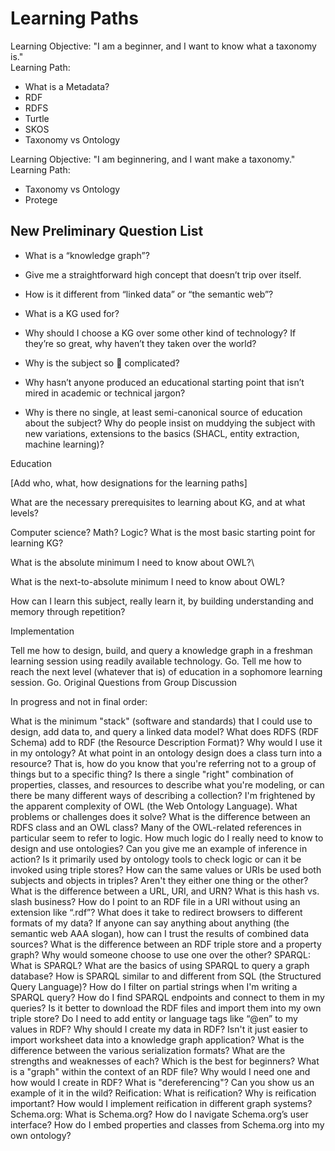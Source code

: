 # Learning Paths

Learning Objective: "I am a beginner, and I want to know what a taxonomy is." \
Learning Path:

* What is a Metadata?
* RDF
* RDFS
* Turtle
* SKOS
* Taxonomy vs Ontology

Learning Objective: "I am beginnering, and I want make a taxonomy." \
Learning Path:
* Taxonomy vs Ontology
* Protege



## New Preliminary Question List

* What is a “knowledge graph”?

* Give me a straightforward high concept that doesn’t trip over itself.

* How is it different from “linked data” or “the semantic web”?

* What is a KG used for?

* Why should I choose a KG over some other kind of technology? If they’re so great, why haven’t they taken over the world?

* Why is the subject so 🤬 complicated?

* Why hasn’t anyone produced an educational starting point that isn’t mired in academic or technical jargon?

* Why is there no single, at least semi-canonical source of education about the subject?
Why do people insist on muddying the subject with new variations, extensions to the basics (SHACL, entity extraction, machine learning)?

Education

[Add who, what, how designations for the learning paths]

What are the necessary prerequisites to learning about KG, and at what levels?

Computer science?
Math?
Logic?
What is the most basic starting point for learning KG?

What is the absolute minimum I need to know about OWL?\

What is the next-to-absolute minimum I need to know about OWL?

How can I learn this subject, really learn it, by building understanding and memory through repetition?

Implementation

Tell me how to design, build, and query a knowledge graph in a freshman learning session using readily available technology. Go.
Tell me how to reach the next level (whatever that is) of education in a sophomore learning session. Go.
Original Questions from Group Discussion

In progress and not in final order:

What is the minimum "stack" (software and standards) that I could use to design, add data to, and query a linked data model?
What does RDFS (RDF Schema) add to RDF (the Resource Description Format)? Why would I use it in my ontology?
At what point in an ontology design does a class turn into a resource? That is, how do you know that you're referring not to a group of things but to a specific thing?
Is there a single "right" combination of properties, classes, and resources to describe what you're modeling, or can there be many different ways of describing a collection?
I'm frightened by the apparent complexity of OWL (the Web Ontology Language). What problems or challenges does it solve?
What is the difference between an RDFS class and an OWL class?
Many of the OWL-related references in particular seem to refer to logic. How much logic do I really need to know to design and use ontologies?
Can you give me an example of inference in action? Is it primarily used by ontology tools to check logic or can it be invoked using triple stores?
How can the same values or URIs be used both subjects and objects in triples? Aren't they either one thing or the other?
What is the difference between a URL, URI, and URN?
What is this hash vs. slash business?
How do I point to an RDF file in a URI without using an extension like “.rdf”?
What does it take to redirect browsers to different formats of my data?
If anyone can say anything about anything (the semantic web AAA slogan), how can I trust the results of combined data sources?
What is the difference between an RDF triple store and a property graph? Why would someone choose to use one over the other?
SPARQL:
What is SPARQL?
What are the basics of using SPARQL to query a graph database?
How is SPARQL similar to and different from SQL (the Structured Query Language)?
How do I filter on partial strings when I'm writing a SPARQL query?
How do I find SPARQL endpoints and connect to them in my queries? Is it better to download the RDF files and import them into my own triple store?
Do I need to add entity or language tags like “@en” to my values in RDF?
Why should I create my data in RDF? Isn't it just easier to import worksheet data into a knowledge graph application?
What is the difference between the various serialization formats? What are the strengths and weaknesses of each? Which is the best for beginners?
What is a "graph" within the context of an RDF file? Why would I need one and how would I create in RDF?
What is "dereferencing"? Can you show us an example of it in the wild?
Reification:
What is reification?
Why is reification important?
How would I implement reification in different graph systems?
Schema.org:
What is Schema.org?
How do I navigate Schema.org’s user interface?
How do I embed properties and classes from Schema.org into my own ontology?
